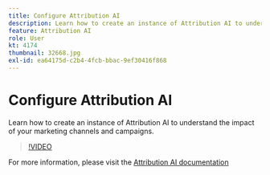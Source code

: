 ```yaml
---
title: Configure Attribution AI
description: Learn how to create an instance of Attribution AI to understand the impact of your marketing channels and campaigns.
feature: Attribution AI
role: User
kt: 4174
thumbnail: 32668.jpg
exl-id: ea64175d-c2b4-4fcb-bbac-9ef30416f868
---
```

# Configure Attribution AI

Learn how to create an instance of Attribution AI to understand the impact of your marketing channels and campaigns.

>[!VIDEO](https://video.tv.adobe.com/v/32668?quality=12&learn=on)

For  more information, please visit the [Attribution AI documentation](https://experienceleague.adobe.com/docs/experience-platform/intelligent-services/attribution-ai/overview.html)
